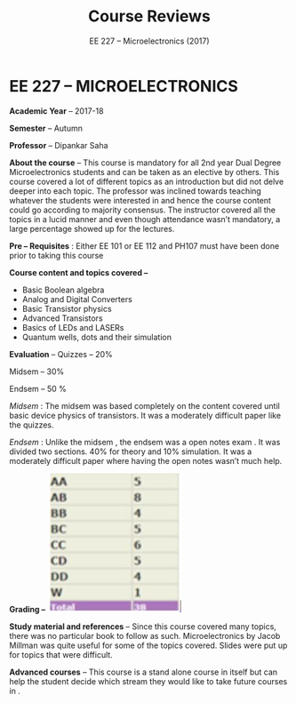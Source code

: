 ﻿---
layout: page
title: Course Reviews
subtitle: EE 227 – Microelectronics (2017)
cover-img: assets/img/Cover_study.jpg
thumbnail-img: ""
share-img: ""
comments: true
tags: [Academic, Core]
---
# EE 227 – MICROELECTRONICS

**Academic Year** – 2017-18

**Semester** – Autumn

**Professor** – Dipankar Saha

**About the course** – This course is mandatory for all 2nd year Dual Degree Microelectronics students and can be taken as an elective by others. This course covered a lot of different topics as an introduction but did not delve deeper into each topic. The professor was inclined towards teaching whatever the students were interested in and hence the course content could go according to majority consensus. The instructor covered all the topics in a lucid manner and even though attendance wasn’t mandatory, a large percentage showed up for the lectures.

**Pre – Requisites** : Either EE 101 or EE 112 and PH107 must have been done prior to taking this course

**Course content and topics covered –**

-   Basic Boolean algebra
-   Analog and Digital Converters
-   Basic Transistor physics
-   Advanced Transistors
-   Basics of LEDs and LASERs
-   Quantum wells, dots and their simulation

**Evaluation** – Quizzes – 20%

Midsem – 30%

Endsem – 50 %

_Midsem_ : The midsem was based completely on the content covered until basic device physics of transistors. It was a moderately difficult paper like the quizzes.

_Endsem_ : Unlike the midsem , the endsem was a open notes exam . It was divided two sections. 40% for theory and 10% simulation. It was a moderately difficult paper where having the open notes wasn’t much help.

**Grading –**
![Grades](EE227_2017_grades.png)

**Study material and references** – Since this course covered many topics, there was no particular book to follow as such. Microelectronics by Jacob Millman was quite useful for some of the topics covered. Slides were put up for topics that were difficult.

**Advanced courses** – This course is a stand alone course in itself but can help the student decide which stream they would like to take future courses in .
